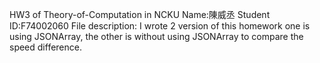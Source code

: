 HW3 of Theory-of-Computation in NCKU
Name:陳威丞
Student ID:F74002060
File description:
I wrote 2 version of this homework
one is using JSONArray, the other is without using JSONArray
to compare the speed difference.
